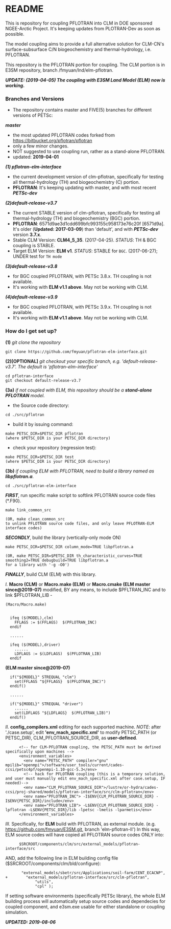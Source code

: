 # README #

This is repository for coupling PFLOTRAN into CLM in DOE sponsored NGEE-Arctic Project. It's keeping updates from PLOTRAN-Dev as soon as possible.

The model coupling aims to provide a full alternative solution for CLM-CN's surface-subsurface C/N biogeochemistry and thermal-hydrology, i.e. PFLOTRAN.

This repository is the PFLOTRAN portion for coupling. The CLM portion is in E3SM repository, branch /fmyuan/lnd/elm-pflotran.

***UPDATE: (2019-04-05) The coupling with E3SM Land Model (ELM) now is working.***

### Branches and Versions ###

* The repository contains master and FIVE(5) branches for different versions of PETSc:

***master*** 

 - the most updated PFLOTRAN codes forked from https://bitbucket.org/pflotran/pflotran
 - only a few minor changes. 
 - NOT suggested to use coupling run, rather as a stand-alone PFLOTRAN. 
 - updated: **2019-04-01**

***(1) pflotran-elm-interface*** 

 - the current development version of clm-pflotran, specifically for testing all thermal-hydrology (TH) and biogeochemistry (C) portion. 
 - **PFLOTRAN**: It's keeping updating with master, and with most recent ***PETSc-dev***

***(2)default-release-v3.7***
 - The current STABLE version of clm-pflotran, specifically for testing all thermal-hydrology (TH) and biogeochemistry (BGC) portion. 
 - **PFLOTRAN**: 6571d9ae3d1cdd699bfc993155c958173e76c20f [6571d9a]. It's older (**Updated: 2017-03-09**) than 'default', and with ***PETSc-dev*** version **3.7.x**.
 - Stable CLM Version: **CLM4_5_35**. (2017-04-25).  *STATUS*: TH & BGC coupling is STABLE. 
 - Target ELM Version: **ELM v1**.  *STATUS*: STABLE for ```BGC```. (2017-06-27); UNDER test for ```TH mode``` 

***(3)default-release-v3.8***
 - for BGC coupled PFLOTRAN, with PETSc 3.8.x. TH coupling is not available.
 - It's working with **ELM v1.1 above**. May not be working with CLM.
 
***(4)default-release-v3.9***
 - for BGC coupled PFLOTRAN, with PETSc 3.9.x. TH coupling is not available.
 - It's working with **ELM v1.1 above**. May not be working with CLM.
 

### How do I get set up? ###

**(1)** *git clone the repository*
```
git clone https://github.com/fmyuan/pflotran-elm-interface.git
```

**(2)[OPTIONAL]** *git checkout your specific branch, e.g. 'default-release-v3.7'. The default is 'pflotran-elm-interface'*
```
cd pflotran-interface
git checkout default-release-v3.7
```

**(3a)** *if not coupled with ELM, this repository should be a **stand-alone PFLOTRAN** model.*

- the Source code directory: 
```
cd ./src/pflotran
```

- build it by issuing command:
```
make PETSC_DIR=$PETSC_DIR pflotran
(where $PETSC_DIR is your PETSC_DIR directory)
```

- check your repository (regression test):
```
make PETSC_DIR=$PETSC_DIR test
(where $PETSC_DIR is your PETSC_DIR directory)
```

**(3b)** *if coupling ELM with PFLOTRAN, need to build a library named as **libpflotran.a**.*
```
cd ./src/pflotran-elm-interface
```

***FIRST***, run specific make script to softlink PFLOTRAN source code files (*.F90).
```
make link_common_src

(OR, make clean_common_src 
to unlink PFLOTRAN source code files, and only leave PFLOTRAN-ELM interface codes)
```

***SECONDLY***, build the library (vertically-only mode ON)
```
make PETSC_DIR=$PETSC_DIR column_mode=TRUE libpflotran.a

(OR, make PETSC_DIR=$PETSC_DIR th_characteristic_curves=TRUE smoothing2=TRUE debugbuild=TRUE libpflotran.a
for a library with '-g -O0')

```

***FINALLY***, build CLM (ELM) with this library.

*I.* **Macro (CLM)** or **Macro.make (ELM)** or **Macro.cmake (ELM master since@2019-07)** modified, BY any means, to include $PFLTRAN_INC and to link $PFLOTRAN_LIB -

```
(Macro/Macro.make)


  ifeq ($(MODEL),clm)
    FFLAGS := $(FFLAGS)  $(PFLOTRAN_INC)
  endif
  
  ......
  
  ifeq ($(MODEL),driver)
    ......
    LDFLAGS := $(LDFLAGS)  $(PFLOTRAN_LIB)
  endif

```
**(ELM master since@2019-07)**
```
  if("${MODEL}" STREQUAL "clm")
    set(FFLAGS "${FFLAGS}  $(PFLOTRAN_INC)")
  endif()

  ......
  
  if("${MODEL}" STREQUAL "driver")
    ......
    set(LDFLAGS "${LDFLAGS}  $(PFLOTRAN_LIB)")
  endif()

```
*II.* **config_compilers.xml** editing for each supported machine. *NOTE*: after './case.setup', edit **'env_mach_specific.xml'** to modify PETSC_PATH (or PETSC_DIR), CLM_PFLOTRAN_SOURCE_DIR, as **user-defined**.

```
      <!-- for CLM-PFLOTRAN coupling, the PETSC_PATH must be defined specifically upon machines -->
      <environment_variables>
        <env name="PETSC_PATH" compiler="gnu" mpilib="openmpi">/software/user_tools/current/cades-ccsi/petsc4pf/openmpi-1.10-gcc-5.3</env>      
        <!-- hack for PFLOTRAN coupling (this is a temporary solution, and user must manually edit env_mach_specific.xml after case.setup, IF needed)-->
        <env name="CLM_PFLOTRAN_SOURCE_DIR">/lustre/or-hydra/cades-ccsi/proj-shared/models/pflotran-interface/src/clm-pflotran</env>
        <env name="PFLOTRAN_INC"> -I$ENV{CLM_PFLOTRAN_SOURCE_DIR} -I$ENV{PETSC_DIR}/include</env>
        <env name="PFLOTRAN_LIB"> -L$ENV{CLM_PFLOTRAN_SOURCE_DIR} -lpflotran -L$ENV{PETSC_DIR}/lib -lpetsc -lmetis -lparmetis</env>
      </environment_variables>       

```



*III.* Specifically, for **ELM** build with PFLOTRAN, as external module.
(e.g. https://github.com/fmyuan/E3SM.git, branch 'elm-pflotran-II')
In this way, ELM source codes will have copied all PFLOTRAN source codes ONLY into:
```
      $SRCROOT/components/clm/src/external_models/pflotran-interface/src
```
AND, add the following line in ELM building config file ($SRCROOT/components/clm/bld/configure):
```
       "external_models/sbetr/src/Applications/soil-farm/CENT_ECACNP",
+	     "external_models/pflotran-interface/src/clm-pflotran",
		     "utils", 
		     "cpl" );
```

If setting software environments (specifically PETSc library), the whole ELM building process will automatically setup source codes and dependecies for coupled component, and e3sm.exe usable for either standalone or coupling simulation.



***UPDATED: 2019-08-06***

